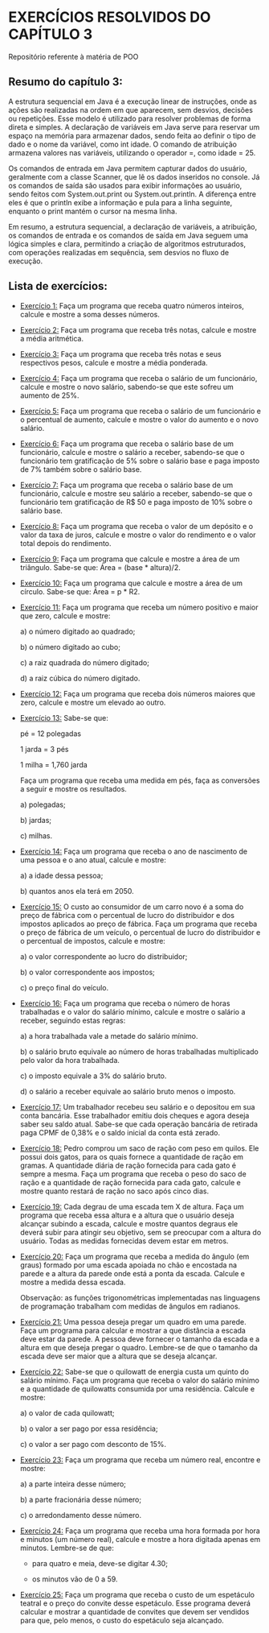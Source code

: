 # EXERCÍCIOS RESOLVIDOS DO CAPÍTULO 3
Repositório referente à matéria de POO

## Resumo do capítulo 3:

A estrutura sequencial em Java é a execução linear de instruções, onde as ações são realizadas na ordem em que aparecem, sem desvios, decisões ou repetições. Esse modelo é utilizado para resolver problemas de forma direta e simples. A declaração de variáveis em Java serve para reservar um espaço na memória para armazenar dados, sendo feita ao definir o tipo de dado e o nome da variável, como int idade. O comando de atribuição armazena valores nas variáveis, utilizando o operador =, como idade = 25.

Os comandos de entrada em Java permitem capturar dados do usuário, geralmente com a classe Scanner, que lê os dados inseridos no console. Já os comandos de saída são usados para exibir informações ao usuário, sendo feitos com System.out.print ou System.out.println. A diferença entre eles é que o println exibe a informação e pula para a linha seguinte, enquanto o print mantém o cursor na mesma linha.

Em resumo, a estrutura sequencial, a declaração de variáveis, a atribuição, os comandos de entrada e os comandos de saída em Java seguem uma lógica simples e clara, permitindo a criação de algoritmos estruturados, com operações realizadas em sequência, sem desvios no fluxo de execução.

## Lista de exercícios:

- [Exercício 1:](EXE01)
  Faça um programa que receba quatro números inteiros, calcule e mostre a soma desses números.
- [Exercício 2:](EXE02)
  Faça um programa que receba três notas, calcule e mostre a média aritmética.
- [Exercício 3:](EXE03)
  Faça um programa que receba três notas e seus respectivos pesos, calcule e mostre a média ponderada.
- [Exercício 4:](EXE04)
  Faça um programa que receba o salário de um funcionário, calcule e mostre o novo salário, sabendo-se
que este sofreu um aumento de 25%.
- [Exercício 5:](EXE05)
  Faça um programa que receba o salário de um funcionário e o percentual de aumento, calcule e mostre o valor do aumento e o novo salário.
- [Exercício 6:](EXE06)
  Faça um programa que receba o salário base de um funcionário, calcule e mostre o salário a receber, sabendo-se que o funcionário tem gratificação de 5% sobre o salário base e paga imposto de 7% também sobre o salário base.
- [Exercício 7:](EXE07)
  Faça um programa que receba o salário base de um funcionário, calcule e mostre seu salário a receber, sabendo-se que o funcionário tem gratificação de R$ 50 e paga imposto de 10% sobre o salário base.
- [Exercício 8:](EXE08)
  Faça um programa que receba o valor de um depósito e o valor da taxa de juros, calcule e mostre o valor do rendimento e o valor total depois do rendimento.
- [Exercício 9:](EXE09)
  Faça um programa que calcule e mostre a área de um triângulo. Sabe-se que: Área = (base * altura)/2.
- [Exercício 10:](EXE10)
  Faça um programa que calcule e mostre a área de um círculo. Sabe-se que: Área = p * R2.
- [Exercício 11:](EXE11)
  Faça um programa que receba um número positivo e maior que zero, calcule e mostre:

  a) o número digitado ao quadrado;

  b) o número digitado ao cubo;

  c) a raiz quadrada do número digitado;

  d) a raiz cúbica do número digitado.
- [Exercício 12:](EXE12)
  Faça um programa que receba dois números maiores que zero, calcule e mostre um elevado ao outro.
- [Exercício 13:](EXE13)
  Sabe-se que:

  pé = 12 polegadas

  1 jarda = 3 pés

  1 milha = 1,760 jarda

  Faça um programa que receba uma medida em pés, faça as conversões a seguir e mostre os resultados.

  a) polegadas;

  b) jardas;

  c) milhas.
- [Exercício 14:](EXE14)
  Faça um programa que receba o ano de nascimento de uma pessoa e o ano atual, calcule e mostre:

  a) a idade dessa pessoa; 

  b) quantos anos ela terá em 2050.
- [Exercício 15:](EXE15)
  O custo ao consumidor de um carro novo é a soma do preço de fábrica com o percentual de lucro do distribuidor e dos impostos aplicados ao preço de fábrica. Faça um programa que receba o preço de fábrica de um veículo, o percentual de lucro do distribuidor e o percentual de impostos, calcule e mostre:

  a) o valor correspondente ao lucro do distribuidor;

  b) o valor correspondente aos impostos;

  c) o preço final do veículo.
- [Exercício 16:](EXE16)
  Faça um programa que receba o número de horas trabalhadas e o valor do salário mínimo, calcule e mostre o salário a receber, seguindo estas regras:

  a) a hora trabalhada vale a metade do salário mínimo.

  b) o salário bruto equivale ao número de horas trabalhadas multiplicado pelo valor da hora trabalhada.

  c) o imposto equivale a 3% do salário bruto.

  d) o salário a receber equivale ao salário bruto menos o imposto.
- [Exercício 17:](EXE17)
  Um trabalhador recebeu seu salário e o depositou em sua conta bancária. Esse trabalhador emitiu dois cheques e agora deseja saber seu saldo atual. Sabe-se que cada operação bancária de retirada paga CPMF de 0,38% e o saldo inicial da conta está zerado.
- [Exercício 18:](EXE18)
  Pedro comprou um saco de ração com peso em quilos. Ele possui dois gatos, para os quais fornece a quantidade de ração em gramas. A quantidade diária de ração fornecida para cada gato é sempre a mesma. Faça um programa que receba o peso do saco de ração e a quantidade de ração fornecida para cada gato, calcule e mostre quanto restará de ração no saco após cinco dias.
- [Exercício 19:](EXE19)
  Cada degrau de uma escada tem X de altura. Faça um programa que receba essa altura e a altura que o usuário deseja alcançar subindo a escada, calcule e mostre quantos degraus ele deverá subir para atingir seu objetivo, sem se preocupar com a altura do usuário. Todas as medidas fornecidas devem estar em metros.
- [Exercício 20:](EXE20)
  Faça um programa que receba a medida do ângulo (em graus) formado por uma escada apoiada no chão e encostada na parede e a altura da parede onde está a ponta da escada. Calcule e mostre a medida dessa escada.

  Observação: as funções trigonométricas implementadas nas linguagens de programação trabalham com medidas de ângulos em radianos.
- [Exercício 21:](EXE21)
  Uma pessoa deseja pregar um quadro em uma parede. Faça um programa para calcular e mostrar a que distância a escada deve estar da parede. A pessoa deve fornecer o tamanho da escada e a altura em que deseja pregar o quadro. Lembre-se de que o tamanho da escada deve ser maior que a altura que se deseja alcançar.
- [Exercício 22:](EXE22)
  Sabe-se que o quilowatt de energia custa um quinto do salário mínimo. Faça um programa que receba o valor do salário mínimo e a quantidade de quilowatts consumida por uma residência. Calcule e mostre:

  a) o valor de cada quilowatt;

  b) o valor a ser pago por essa residência;

  c) o valor a ser pago com desconto de 15%.
- [Exercício 23:](EXE23)
  Faça um programa que receba um número real, encontre e mostre:

  a) a parte inteira desse número;

  b) a parte fracionária desse número;

  c) o arredondamento desse número.
- [Exercício 24:](EXE24)
  Faça um programa que receba uma hora formada por hora e minutos (um número real), calcule e mostre a hora digitada apenas em minutos. Lembre-se de que:

  - para quatro e meia, deve-se digitar 4.30;

  - os minutos vão de 0 a 59.
- [Exercício 25:](EXE25)
  Faça um programa que receba o custo de um espetáculo teatral e o preço do convite desse espetáculo. Esse programa deverá calcular e mostrar a quantidade de convites que devem ser vendidos para que, pelo menos, o custo do espetáculo seja alcançado.
